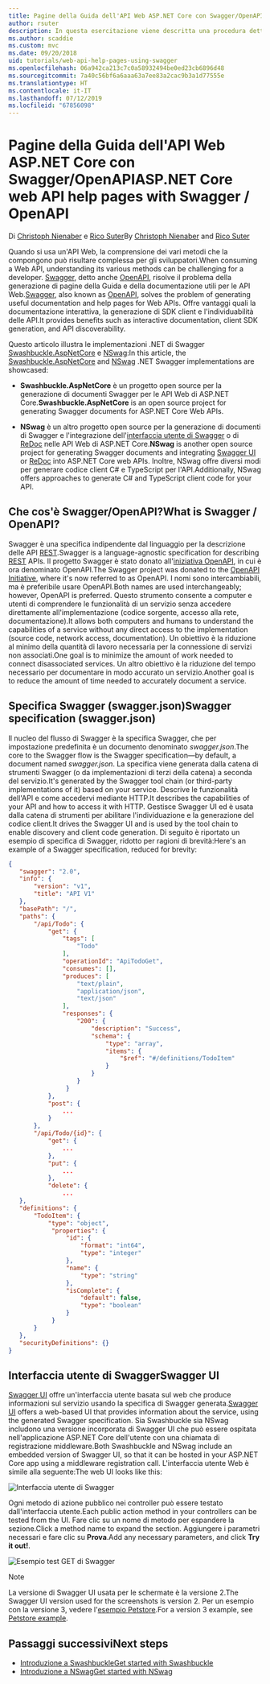 ```yaml
---
title: Pagine della Guida dell'API Web ASP.NET Core con Swagger/OpenAPI
author: rsuter
description: In questa esercitazione viene descritta una procedura dettagliata per aggiungere Swagger e generare la documentazione e le pagine della Guida di un'app API Web.
ms.author: scaddie
ms.custom: mvc
ms.date: 09/20/2018
uid: tutorials/web-api-help-pages-using-swagger
ms.openlocfilehash: 06a942ca213c7c0a58932494be0ed23cb6896d48
ms.sourcegitcommit: 7a40c56bf6a6aaa63a7ee83a2cac9b3a1d77555e
ms.translationtype: HT
ms.contentlocale: it-IT
ms.lasthandoff: 07/12/2019
ms.locfileid: "67856098"
---
```

# <a name="aspnet-core-web-api-help-pages-with-swagger--openapi"></a><span data-ttu-id="fef6a-103">Pagine della Guida dell'API Web ASP.NET Core con Swagger/OpenAPI</span><span class="sxs-lookup"><span data-stu-id="fef6a-103">ASP.NET Core web API help pages with Swagger / OpenAPI</span></span>

<span data-ttu-id="fef6a-104">Di [Christoph Nienaber](https://twitter.com/zuckerthoben) e [Rico Suter](https://blog.rsuter.com/)</span><span class="sxs-lookup"><span data-stu-id="fef6a-104">By [Christoph Nienaber](https://twitter.com/zuckerthoben) and [Rico Suter](https://blog.rsuter.com/)</span></span>

<span data-ttu-id="fef6a-105">Quando si usa un'API Web, la comprensione dei vari metodi che la compongono può risultare complessa per gli sviluppatori.</span><span class="sxs-lookup"><span data-stu-id="fef6a-105">When consuming a Web API, understanding its various methods can be challenging for a developer.</span></span> <span data-ttu-id="fef6a-106">[Swagger](https://swagger.io/), detto anche [OpenAPI](https://www.openapis.org/), risolve il problema della generazione di pagine della Guida e della documentazione utili per le API Web.</span><span class="sxs-lookup"><span data-stu-id="fef6a-106">[Swagger](https://swagger.io/), also known as [OpenAPI](https://www.openapis.org/), solves the problem of generating useful documentation and help pages for Web APIs.</span></span> <span data-ttu-id="fef6a-107">Offre vantaggi quali la documentazione interattiva, la generazione di SDK client e l'individuabilità delle API.</span><span class="sxs-lookup"><span data-stu-id="fef6a-107">It provides benefits such as interactive documentation, client SDK generation, and API discoverability.</span></span>

<span data-ttu-id="fef6a-108">Questo articolo illustra le implementazioni .NET di Swagger [Swashbuckle.AspNetCore](https://github.com/domaindrivendev/Swashbuckle.AspNetCore) e [NSwag](https://github.com/RicoSuter/NSwag):</span><span class="sxs-lookup"><span data-stu-id="fef6a-108">In this article, the [Swashbuckle.AspNetCore](https://github.com/domaindrivendev/Swashbuckle.AspNetCore) and [NSwag](https://github.com/RicoSuter/NSwag) .NET Swagger implementations are showcased:</span></span>

* <span data-ttu-id="fef6a-109">**Swashbuckle.AspNetCore** è un progetto open source per la generazione di documenti Swagger per le API Web di ASP.NET Core.</span><span class="sxs-lookup"><span data-stu-id="fef6a-109">**Swashbuckle.AspNetCore** is an open source project for generating Swagger documents for ASP.NET Core Web APIs.</span></span>

* <span data-ttu-id="fef6a-110">**NSwag** è un altro progetto open source per la generazione di documenti di Swagger e l'integrazione dell'[interfaccia utente di Swagger](https://swagger.io/swagger-ui/) o di [ReDoc](https://github.com/Rebilly/ReDoc) nelle API Web di ASP.NET Core.</span><span class="sxs-lookup"><span data-stu-id="fef6a-110">**NSwag** is another open source project for generating Swagger documents and integrating [Swagger UI](https://swagger.io/swagger-ui/) or [ReDoc](https://github.com/Rebilly/ReDoc) into ASP.NET Core web APIs.</span></span> <span data-ttu-id="fef6a-111">Inoltre, NSwag offre diversi modi per generare codice client C# e TypeScript per l'API.</span><span class="sxs-lookup"><span data-stu-id="fef6a-111">Additionally, NSwag offers approaches to generate C# and TypeScript client code for your API.</span></span>

## <a name="what-is-swagger--openapi"></a><span data-ttu-id="fef6a-112">Che cos'è Swagger/OpenAPI?</span><span class="sxs-lookup"><span data-stu-id="fef6a-112">What is Swagger / OpenAPI?</span></span>

<span data-ttu-id="fef6a-113">Swagger è una specifica indipendente dal linguaggio per la descrizione delle API [REST](https://en.wikipedia.org/wiki/Representational_state_transfer).</span><span class="sxs-lookup"><span data-stu-id="fef6a-113">Swagger is a language-agnostic specification for describing [REST](https://en.wikipedia.org/wiki/Representational_state_transfer) APIs.</span></span> <span data-ttu-id="fef6a-114">Il progetto Swagger è stato donato all'[iniziativa OpenAPI](https://www.openapis.org/), in cui è ora denominato OpenAPI.</span><span class="sxs-lookup"><span data-stu-id="fef6a-114">The Swagger project was donated to the [OpenAPI Initiative](https://www.openapis.org/), where it's now referred to as OpenAPI.</span></span> <span data-ttu-id="fef6a-115">I nomi sono intercambiabili, ma è preferibile usare OpenAPI.</span><span class="sxs-lookup"><span data-stu-id="fef6a-115">Both names are used interchangeably; however, OpenAPI is preferred.</span></span> <span data-ttu-id="fef6a-116">Questo strumento consente a computer e utenti di comprendere le funzionalità di un servizio senza accedere direttamente all'implementazione (codice sorgente, accesso alla rete, documentazione).</span><span class="sxs-lookup"><span data-stu-id="fef6a-116">It allows both computers and humans to understand the capabilities of a service without any direct access to the implementation (source code, network access, documentation).</span></span> <span data-ttu-id="fef6a-117">Un obiettivo è la riduzione al minimo della quantità di lavoro necessaria per la connessione di servizi non associati.</span><span class="sxs-lookup"><span data-stu-id="fef6a-117">One goal is to minimize the amount of work needed to connect disassociated services.</span></span> <span data-ttu-id="fef6a-118">Un altro obiettivo è la riduzione del tempo necessario per documentare in modo accurato un servizio.</span><span class="sxs-lookup"><span data-stu-id="fef6a-118">Another goal is to reduce the amount of time needed to accurately document a service.</span></span>

## <a name="swagger-specification-swaggerjson"></a><span data-ttu-id="fef6a-119">Specifica Swagger (swagger.json)</span><span class="sxs-lookup"><span data-stu-id="fef6a-119">Swagger specification (swagger.json)</span></span>

<span data-ttu-id="fef6a-120">Il nucleo del flusso di Swagger è la specifica Swagger, che per impostazione predefinita è un documento denominato *swagger.json*.</span><span class="sxs-lookup"><span data-stu-id="fef6a-120">The core to the Swagger flow is the Swagger specification&mdash;by default, a document named *swagger.json*.</span></span> <span data-ttu-id="fef6a-121">La specifica viene generata dalla catena di strumenti Swagger (o da implementazioni di terzi della catena) a seconda del servizio.</span><span class="sxs-lookup"><span data-stu-id="fef6a-121">It's generated by the Swagger tool chain (or third-party implementations of it) based on your service.</span></span> <span data-ttu-id="fef6a-122">Descrive le funzionalità dell'API e come accedervi mediante HTTP.</span><span class="sxs-lookup"><span data-stu-id="fef6a-122">It describes the capabilities of your API and how to access it with HTTP.</span></span> <span data-ttu-id="fef6a-123">Gestisce Swagger UI ed è usata dalla catena di strumenti per abilitare l'individuazione e la generazione del codice client.</span><span class="sxs-lookup"><span data-stu-id="fef6a-123">It drives the Swagger UI and is used by the tool chain to enable discovery and client code generation.</span></span> <span data-ttu-id="fef6a-124">Di seguito è riportato un esempio di specifica di Swagger, ridotto per ragioni di brevità:</span><span class="sxs-lookup"><span data-stu-id="fef6a-124">Here's an example of a Swagger specification, reduced for brevity:</span></span>

```json
{
   "swagger": "2.0",
   "info": {
       "version": "v1",
       "title": "API V1"
   },
   "basePath": "/",
   "paths": {
       "/api/Todo": {
           "get": {
               "tags": [
                   "Todo"
               ],
               "operationId": "ApiTodoGet",
               "consumes": [],
               "produces": [
                   "text/plain",
                   "application/json",
                   "text/json"
               ],
               "responses": {
                   "200": {
                       "description": "Success",
                       "schema": {
                           "type": "array",
                           "items": {
                               "$ref": "#/definitions/TodoItem"
                           }
                       }
                   }
                }
           },
           "post": {
               ...
           }
       },
       "/api/Todo/{id}": {
           "get": {
               ...
           },
           "put": {
               ...
           },
           "delete": {
               ...
   },
   "definitions": {
       "TodoItem": {
           "type": "object",
            "properties": {
                "id": {
                    "format": "int64",
                    "type": "integer"
                },
                "name": {
                    "type": "string"
                },
                "isComplete": {
                    "default": false,
                    "type": "boolean"
                }
            }
       }
   },
   "securityDefinitions": {}
}
```

## <a name="swagger-ui"></a><span data-ttu-id="fef6a-125">Interfaccia utente di Swagger</span><span class="sxs-lookup"><span data-stu-id="fef6a-125">Swagger UI</span></span>

<span data-ttu-id="fef6a-126">[Swagger UI](https://swagger.io/swagger-ui/) offre un'interfaccia utente basata sul web che produce informazioni sul servizio usando la specifica di Swagger generata.</span><span class="sxs-lookup"><span data-stu-id="fef6a-126">[Swagger UI](https://swagger.io/swagger-ui/) offers a web-based UI that provides information about the service, using the generated Swagger specification.</span></span> <span data-ttu-id="fef6a-127">Sia Swashbuckle sia NSwag includono una versione incorporata di Swagger UI che può essere ospitata nell'applicazione ASP.NET Core dell'utente con una chiamata di registrazione middleware.</span><span class="sxs-lookup"><span data-stu-id="fef6a-127">Both Swashbuckle and NSwag include an embedded version of Swagger UI, so that it can be hosted in your ASP.NET Core app using a middleware registration call.</span></span> <span data-ttu-id="fef6a-128">L'interfaccia utente Web è simile alla seguente:</span><span class="sxs-lookup"><span data-stu-id="fef6a-128">The web UI looks like this:</span></span>

![Interfaccia utente di Swagger](web-api-help-pages-using-swagger/_static/swagger-ui.png)

<span data-ttu-id="fef6a-130">Ogni metodo di azione pubblico nei controller può essere testato dall'interfaccia utente.</span><span class="sxs-lookup"><span data-stu-id="fef6a-130">Each public action method in your controllers can be tested from the UI.</span></span> <span data-ttu-id="fef6a-131">Fare clic su un nome di metodo per espandere la sezione.</span><span class="sxs-lookup"><span data-stu-id="fef6a-131">Click a method name to expand the section.</span></span> <span data-ttu-id="fef6a-132">Aggiungere i parametri necessari e fare clic su **Prova**.</span><span class="sxs-lookup"><span data-stu-id="fef6a-132">Add any necessary parameters, and click **Try it out!**.</span></span>

![Esempio test GET di Swagger](web-api-help-pages-using-swagger/_static/get-try-it-out.png)

> [!NOTE]
> <span data-ttu-id="fef6a-134">La versione di Swagger UI usata per le schermate è la versione 2.</span><span class="sxs-lookup"><span data-stu-id="fef6a-134">The Swagger UI version used for the screenshots is version 2.</span></span> <span data-ttu-id="fef6a-135">Per un esempio con la versione 3, vedere l'[esempio Petstore](https://petstore.swagger.io/).</span><span class="sxs-lookup"><span data-stu-id="fef6a-135">For a version 3 example, see [Petstore example](https://petstore.swagger.io/).</span></span>

## <a name="next-steps"></a><span data-ttu-id="fef6a-136">Passaggi successivi</span><span class="sxs-lookup"><span data-stu-id="fef6a-136">Next steps</span></span>

* [<span data-ttu-id="fef6a-137">Introduzione a Swashbuckle</span><span class="sxs-lookup"><span data-stu-id="fef6a-137">Get started with Swashbuckle</span></span>](xref:tutorials/get-started-with-swashbuckle)
* [<span data-ttu-id="fef6a-138">Introduzione a NSwag</span><span class="sxs-lookup"><span data-stu-id="fef6a-138">Get started with NSwag</span></span>](xref:tutorials/get-started-with-nswag)
